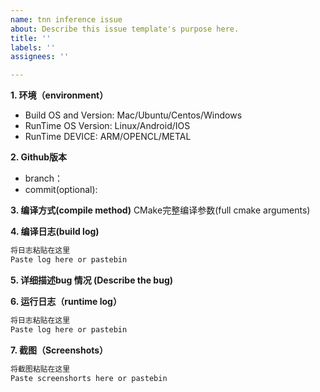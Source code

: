 ```yaml
---
name: tnn inference issue
about: Describe this issue template's purpose here.
title: ''
labels: ''
assignees: ''

---
```


  **1. 环境（environment）**
 - Build OS and Version: Mac/Ubuntu/Centos/Windows
 - RunTime OS Version: Linux/Android/IOS
 - RunTime DEVICE: ARM/OPENCL/METAL

  **2. Github版本**
 - branch：
 - commit(optional):

  **3. 编译方式(compile method)**
  CMake完整编译参数(full cmake arguments)

  **4. 编译日志(build log)**
 ```txt
 将日志粘贴在这里
 Paste log here or pastebin
 ```

  **5. 详细描述bug 情况 (Describe the bug)**


  **6. 运行日志（runtime log）**
 ```txt
 将日志粘贴在这里
 Paste log here or pastebin
 ```

  **7. 截图（Screenshots）**
 ```txt
 将截图粘贴在这里
 Paste screenshorts here or pastebin
 ```
